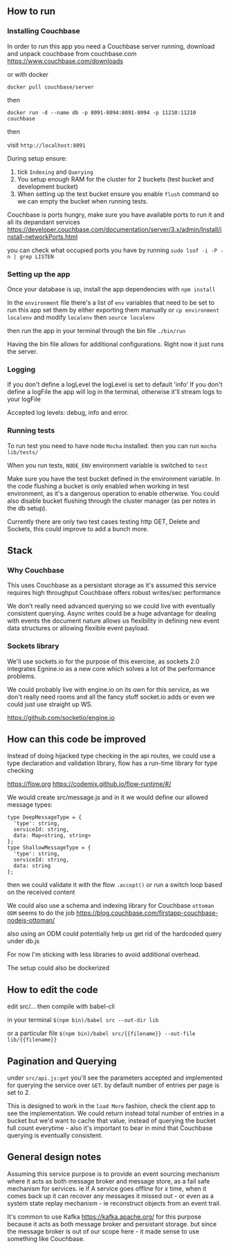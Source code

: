 
## How to run
### Installing Couchbase
In order to run this app you need a Couchbase server running, download and unpack couchbase from couchbase.com
https://www.couchbase.com/downloads

or with docker

`docker pull couchbase/server`

then

`docker run -d --name db -p 8091-8094:8091-8094 -p 11210:11210 couchbase`

then

visit `http://localhost:8091`


During setup ensure:
1.  tick `Indexing` and `Querying`
2.  You setup enough RAM for the cluster for 2 buckets (test bucket and development bucket)
3.  When setting up the test bucket ensure you enable `flush` command so we can empty the bucket when running tests.

Couchbase is ports hungry, make sure you have available ports to run it and all its depandant services
https://developer.couchbase.com/documentation/server/3.x/admin/Install/install-networkPorts.html

you can check what occupied ports you have by running
`sudo lsof -i -P -n | grep LISTEN`


### Setting up the app
Once your database is up, install the app dependencies with `npm install`

In the `environment` file there's a list of `env` variables that need to be set to run this app
set them by either exporting them manually or `cp environment localenv` and modify `localenv`
then `source localenv`

then run the app in your terminal through the bin file
`./bin/run`

Having the bin file allows for additional configurations. Right now it just runs the server.

### Logging
If you don't define a logLevel the logLevel is set to default 'info'
If you don't define a logFile the app will log in the terminal, otherwise it'll stream logs to your logFile

Accepted log levels: debug, info and error.

### Running tests
To run test you need to have node `Mocha` installed. then you can run
`mocha lib/tests/`

When you run tests, `NODE_ENV` environment variable is switched to `test`

Make sure you have the test bucket defined in the environment variable.
In the code flushing a bucket is only enabled when working in test environment, as it's a dangerous operation to enable otherwise.
You could also disable bucket flushing through the cluster manager (as per notes in the db setup).

Currently there are only two test cases testing http GET, Delete and Sockets, this could improve to add a bunch more.

## Stack

### Why Couchbase
This uses Couchbase as a persistant storage as it's assumed this service requires high throughput
Couchbase offers robust writes/sec performance

We don't really need advanced querying so we could live with eventually consistent querying.
Async writes could be a huge advantage for dealing with events
the document nature allows us flexibility in defining new event data structures or allowing flexible event payload.


### Sockets library
We'll use sockets.io for the purpose of this exercise, as sockets 2.0 integrates Egnine.io as a new core
which solves a lot of the performance problems.

We could probably live with engine.io on its own for this service, as we don't really need rooms and all the fancy stuff
socket.io adds or even we could just use straight up WS.

https://github.com/socketio/engine.io


## How can this code be improved
Instead of doing hijacked type checking in the api routes, we could use a type declaration and validation library, flow has a run-time library for type checking

https://flow.org
https://codemix.github.io/flow-runtime/#/

We would create src/message.js and in it we would define our allowed message types:
```
type DeepMessageType = {
  'type': string,
  serviceId: string,
  data: Map<string, string>
};
type ShallowMessageType = {
  'type': string,
  serviceId: string,
  data: string
};
```
then we could validate it with the flow `.accept()` or run a switch loop based on the received content


We could also use a schema and indexing library for Couchbase `ottoman ODM` seems to do the job
https://blog.couchbase.com/firstapp-couchbase-nodejs-ottoman/

also using an ODM could potentially help us get rid of the hardcoded query under db.js

For now I'm sticking with less libraries to avoid additional overhead.

The setup could also be dockerized

## How to edit the code
edit src/...
then compile with babel-cli

in your terminal
`$(npm bin)/babel src --out-dir lib`

or a particular file
`$(npm bin)/babel src/{{filename}} --out-file lib/{{filename}}`

## Pagination and Querying
under `src/api.js:get` you'll see the parameters accepted and implemented for querying the service over `GET`.
by default number of entries per page is set to 2.

This is designed to work in the `load More` fashion, check the client app
to see the implementation. We could return instead total number of entries in a
bucket but we'd want to cache that value, instead of querying the bucket full count
everytime - also it's important to bear in mind that Couchbase querying is
eventually consistent. 

## General design notes
Assuming this service purpose is to provide an event sourcing mechanism where it acts as both message broker and
message store, as a fail safe mechanism for services.
ie if A service goes offline for x time, when it comes back up it can recover any messages it missed out -
or even as a system state replay mechanism - ie reconstruct objects from an event trail.

It's common to use Kafka https://kafka.apache.org/ for this purpose because it acts as both message broker and persistant storage.
but since the message broker is out of our scope here - it made sense to use something like Couchbase.
